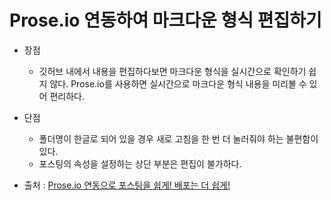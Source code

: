 # Prose.io 연동하여 마크다운 형식 편집하기

- 장점
  - 깃허브 내에서 내용을 편집하다보면 마크다운 형식을 실시간으로 확인하기 쉽지 않다. Prose.io를 사용하면 실시간으로 마크다운 형식 내용을 미리볼 수 있어 편리하다.
- 단점
  - 폴더명이 한글로 되어 있을 경우 새로 고침을 한 번 더 눌러줘야 하는 불편함이 있다. 
  - 포스팅의 속성을 설정하는 상단 부분은 편집이 불가하다.
  
- 출처 : [Prose.io 연동으로 포스팅을 쉽게! 배포는 더 쉽게!](https://theorydb.github.io/envops/2019/05/04/envops-blog-posting-prose-io/)
